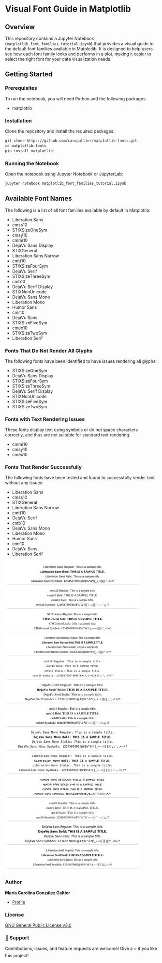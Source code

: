 # Visual Font Guide in Matplotlib

## Overview
This repository contains a Jupyter Notebook (`matplotlib_font_families_tutorial.ipynb`) that provides a visual guide to the default font families available in Matplotlib. It is designed to help users see how each font family looks and performs in a plot, making it easier to select the right font for your data visualization needs.

## Getting Started

### Prerequisites
To run the notebook, you will need Python and the following packages:
- matplotlib

### Installation
Clone the repository and install the required packages:
```bash
git clone https://github.com/carogaltier/matplotlib-fonts.git
cd matplotlib-fonts
pip install matplotlib
```

### Running the Notebook
Open the notebook using Jupyter Notebook or JupyterLab:
```bash
jupyter notebook matplotlib_font_families_tutorial.ipynb
```

## Available Font Names
The following is a list of all font families available by default in Matplotlib:
- Liberation Sans
- cmss10
- STIXSizeOneSym
- cmsy10
- cmmi10
- DejaVu Sans Display
- STIXGeneral
- Liberation Sans Narrow
- cmtt10
- STIXSizeFourSym
- DejaVu Serif
- STIXSizeThreeSym
- cmb10
- DejaVu Serif Display
- STIXNonUnicode
- DejaVu Sans Mono
- Liberation Mono
- Humor Sans
- cmr10
- DejaVu Sans
- STIXSizeFiveSym
- cmex10
- STIXSizeTwoSym
- Liberation Serif

### Fonts That Do Not Render All Glyphs
The following fonts have been identified to have issues rendering all glyphs:
- STIXSizeOneSym
- DejaVu Sans Display
- STIXSizeFourSym
- STIXSizeThreeSym
- DejaVu Serif Display
- STIXNonUnicode
- STIXSizeFiveSym
- STIXSizeTwoSym

### Fonts with Text Rendering Issues
These fonts display text using symbols or do not space characters correctly, and thus are not suitable for standard text rendering:
- cmmi10
- cmsy10
- cmex10

### Fonts That Render Successfully
The following fonts have been tested and found to successfully render text without any issues:
- Liberation Sans
- cmss10
- STIXGeneral
- Liberation Sans Narrow
- cmtt10
- DejaVu Serif
- cmb10
- DejaVu Sans Mono
- Liberation Mono
- Humor Sans
- cmr10
- DejaVu Sans
- Liberation Serif

![Sample rendering of successful fonts](img/matplotlib-rendering-fonts.png)

### Author

**María Carolina González Galtier**

- [Profile](https://github.com/carogaltier "María Carolina González Galtier")

### License
[GNU General Public License v3.0](https://choosealicense.com/licenses/gpl-3.0/)

### 🤝 Support

Contributions, issues, and feature requests are welcome!
Give a ⭐️ if you like this project!
